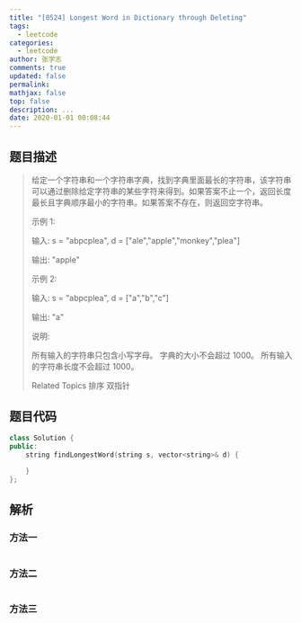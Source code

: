 ```yaml
---
title: "[0524] Longest Word in Dictionary through Deleting"
tags:
  - leetcode
categories:
  - leetcode
author: 张学志
comments: true
updated: false
permalink:
mathjax: false
top: false
description: ...
date: 2020-01-01 00:08:44
---
```


## 题目描述

> 给定一个字符串和一个字符串字典，找到字典里面最长的字符串，该字符串可以通过删除给定字符串的某些字符来得到。如果答案不止一个，返回长度最长且字典顺序最小的字符串。如果答案不存在，则返回空字符串。 
> 
> 示例 1: 
> 
> 
> 输入:
> s = "abpcplea", d = ["ale","apple","monkey","plea"]
> 
> 输出: 
> "apple"
> 
> 
> 示例 2: 
> 
> 
> 输入:
> s = "abpcplea", d = ["a","b","c"]
> 
> 输出: 
> "a"
> 
> 
> 说明: 
> 
> 
> 所有输入的字符串只包含小写字母。 
> 字典的大小不会超过 1000。 
> 所有输入的字符串长度不会超过 1000。 
> 
> Related Topics 排序 双指针

## 题目代码

```cpp
class Solution {
public:
    string findLongestWord(string s, vector<string>& d) {
        
    }
};
```

## 解析

### 方法一

```cpp

```

### 方法二

```cpp

```

### 方法三

```cpp

```

